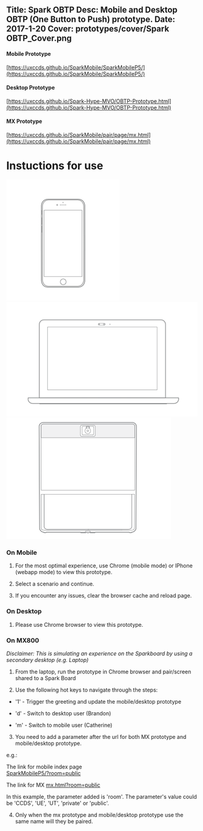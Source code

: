Title: Spark OBTP
Desc: Mobile and Desktop OBTP (One Button to Push) prototype.
Date: 2017-1-20
Cover: prototypes/cover/Spark OBTP_Cover.png
---

#### Mobile Prototype

[https://uxccds.github.io/SparkMobile/SparkMobileP5/](https://uxccds.github.io/SparkMobile/SparkMobileP5/)

#### Desktop Prototype

[https://uxccds.github.io/Spark-Hype-MVO/OBTP-Prototype.html](https://uxccds.github.io/Spark-Hype-MVO/OBTP-Prototype.html)

#### MX Prototype

[https://uxccds.github.io/SparkMobile/pair/page/mx.html](https://uxccds.github.io/SparkMobile/pair/page/mx.html)

# Instuctions for use

![mobile](../../../img_data/prototypes/Mobile-2x.png)
![Desktop](../../../img_data/prototypes/Desktop-2x.png)
![MX800](../../../img_data/prototypes/MX800-2x.png)

### On Mobile

1. For the most optimal experience, use Chrome (mobile mode) or IPhone (webapp mode) to view this prototype.

2. Select a scenario and continue.

3. If you encounter any issues, clear the  browser cache and reload page.

### On Desktop

1. Please use Chrome browser to view this prototype.

### On MX800
*Disclaimer: This is simulating an experience on the Sparkboard by using a secondary desktop (e.g. Laptop)*


1. From the laptop, run the prototype in Chrome browser and pair/screen shared to a Spark Board

2. Use the following hot keys to navigate through the steps:

* '1' - Trigger the greeting and update the mobile/desktop prototype

* 'd' - Switch to desktop user (Brandon)

* 'm' - Switch to mobile user (Catherine)

3) You need to add a parameter after the url for both MX prototype and mobile/desktop prototype.

e.g.: 

The link for mobile index page	
[SparkMobileP5/?room=public](https://uxccds.github.io/SparkMobile/SparkMobileP5/?room=public)

The link for MX
[mx.html?room=public](https://uxccds.github.io/SparkMobile/pair/page/mx.html?room=public)

In this example, the parameter added is 'room'.
The parameter's value could be 'CCDS', 'UE', 'UT', 'private' or 'public'.

4) Only when the mx prototype and mobile/desktop prototype use the same name will they be paired.



